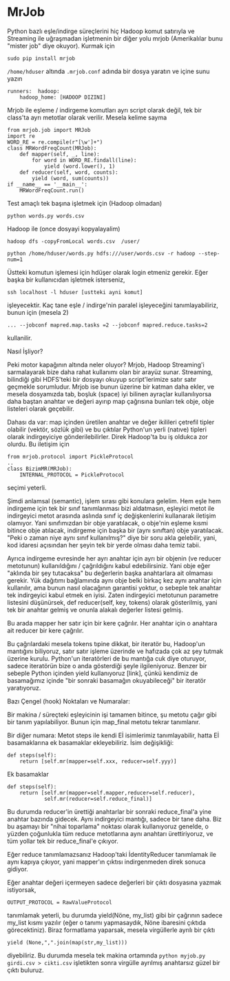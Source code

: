 # MrJob

Python bazlı eşle/indirge süreçlerini hiç Hadoop komut satırıyla ve
Streaming ile uğraşmadan işletmenin bir diğer yolu mrjob (Amerikalılar
bunu "mister job" diye okuyor). Kurmak için

```
sudo pip install mrjob
```

`/home/hduser` altında `.mrjob.conf` adında bir dosya yaratın ve içine sunu yazın

```
runners:  hadoop:
    hadoop_home: [HADOOP DIZINI] 
```

Mrjob ile eşleme / indirgeme komutları ayrı script olarak değil, tek
bir class'ta ayrı metotlar olarak verilir. Mesela kelime sayma

```
from mrjob.job import MRJob
import re
WORD_RE = re.compile(r"[\w']+")
class MRWordFreqCount(MRJob):
    def mapper(self, _, line):
        for word in WORD_RE.findall(line):
            yield (word.lower(), 1)
    def reducer(self, word, counts):
        yield (word, sum(counts))
if __name__ == '__main__':
    MRWordFreqCount.run()
```

Test amaçlı tek başına işletmek için (Hadoop olmadan)

```
python words.py words.csv
```

Hadoop ile (once dosyayi kopyalayalim)

```
hadoop dfs -copyFromLocal words.csv  /user/
```

```
python /home/hduser/words.py hdfs:///user/words.csv -r hadoop --step-num=1
```

Üstteki komutun işlemesi için hdüşer olarak login etmeniz
gerekir. Eğer başka bir kullanıcıdan işletmek isterseniz,

```
ssh localhost -l hduser [ustteki ayni komut]
```

işleyecektir. Kaç tane eşle / indirge'nin paralel işleyeceğini
tanımlayabiliriz, bunun için (mesela 2)

```
... --jobconf mapred.map.tasks =2 --jobconf mapred.reduce.tasks=2
```

kullanilir. 

Nasıl İşliyor?

Peki motor kapağının altında neler oluyor? Mrjob, Hadoop Streaming'i
sarmalayarak bize daha rahat kullanımı olan bir arayüz
sunar. Streaming, bilindiği gibi HDFS'teki bir dosyayı okuyup
script'lerimize satır satır geçmekle sorumludur. Mrjob ise bunun
üzerine bir katman daha ekler, ve mesela dosyamızda tab, boşluk
(space) iyi bilinen ayraçlar kullanılıyorsa daha baştan anahtar ve
değeri ayırıp map çağrısına bunları tek obje, obje listeleri olarak
geçebilir.

Dahası da var: map içinden üretilen anahtar ve değer ikilileri
çetrefil tipler olabilir (vektör, sözlük gibi) ve bu çıktılar
Python'un yerli (natıve) tipleri olarak indirgeyiciye
gönderilebilirler. Direk Hadoop'ta bu iş oldukca zor olurdu. Bu
iletişim için

```
from mrjob.protocol import PickleProtocol
..
class BizimMR(MRJob):
    INTERNAL_PROTOCOL = PickleProtocol
```

seçimi yeterli. 

Şimdi anlamsal (semantic), işlem sırası gibi konulara gelelim. Hem
eşle hem indirgeme için tek bir sınıf tanımlanması bizi aldatmasın,
eşleyici metot ile indirgeyici metot arasında aslında sınıf iç
değişkenlerini kullanarak iletişim olamıyor. Yani sınıfımızdan bir
obje yaratılacak, o obje'nin eşleme kısmi bitince obje atılacak,
indirgeme için başka bir (aynı sınıftan) obje yaratılacak. "Peki o
zaman niye aynı sınıf kullanılmış?" diye bir soru akla gelebilir,
yani, kod idaresi açısından her şeyin tek bir yerde olması daha temiz
tabii.

Ayrıca indirgeme evresinde her ayrı anahtar için ayrı bir objenin (ve
reducer metotunun) kullanıldığını / çağrıldığını kabul
edebilirsiniz. Yani obje eğer "aklında bir şey tutacaksa" bu
değerlerin başka anahtarlara ait olmaması gerekir. Yük dağıtımı
bağlamında aynı obje belki birkaç kez aynı anahtar için kullanılır,
ama bunun nasıl olacağının garantisi yoktur, o sebeple tek anahtar tek
indirgeyici kabul etmek en iyisi. Zaten indirgeyici metotunun
parametre listesini düşünürsek, def reducer(self, key, tokens) olarak
gösterilmiş, yani tek bir anahtar gelmiş ve onunla alakalı değerler
listesi gelmiş.

Bu arada mapper her satır için bir kere çağrılır. Her anahtar için o
anahtara ait reducer bir kere çağrılır.

Bu çağrılardaki mesela tokens tıpine dikkat, bir iteratör bu,
Hadoop'un mantığını biliyoruz, satır satır işleme üzerinde ve hafızada
çok az şey tutmak üzerine kurulu. Python'un iteratörleri de bu mantığa
cuk diye oturuyor, sadece iteratörün bize o anda gösterdiği şeyle
ilgileniyoruz. Benzer bir sebeple Python içinden yield kullanıyoruz
[link], çünkü kendimiz de basamağımız içinde "bir sonraki basamağın
okuyabileceği" bir iteratör yaratıyoruz.

Bazı Çengel (hook) Noktaları ve Numaralar:

Bir makina / süreçteki eşleyicinin işi tamamen bitince, şu metotu
çağır gibi bir tanım yapılabiliyor. Bunun için map_final metotu tekrar
tanımlanır.

Bir diğer numara: Metot steps ile kendi Eİ isimlerimiz tanımlayabilir,
hatta Eİ basamaklarına ek basamaklar ekleyebiliriz. İsim değişikliği:

```
def steps(self):
    return [self.mr(mapper=self.xxx, reducer=self.yyy)]
```

Ek basamaklar

```
def steps(self):
    return [self.mr(mapper=self.mapper,reducer=self.reducer),
            self.mr(reducer=self.reduce_final)]
```

Bu durumda reducer'in ürettiği anahtarlar bir sonraki reduce_final'a
yine anahtar bazında gidecek. Aynı indirgeyici mantığı, sadece bir
tane daha. Biz bu aşamayı bir "nihai toparlama" noktası olarak
kullanıyoruz genelde, o yüzden çoğunlukla tüm reduce metotlarına aynı
anahtarı ürettiriyoruz, ve tüm yollar tek bir reduce_final'e çıkıyor.

Eğer reduce tanımlamazsanız Hadoop'taki İdentityReducer tanımlamak ile
aynı kapıya çıkıyor, yani mapper'ın çıktısı indirgenmeden direk sonuca
gidiyor.

Eğer anahtar değeri içermeyen sadece değerleri bir çıktı dosyasına
yazmak istiyorsak,

```
OUTPUT_PROTOCOL = RawValueProtocol
```

tanımlamak yeterli, bu durumda yield(Nöne, my_list) gibi bir çağrının
sadece my_list kısmı yazılır (eğer o tanımı yapmasaydık, Nöne
ibaresini çıktıda görecektiniz). Biraz formatlama yaparsak, mesela
virgüllerle ayrılı bir çıktı

```
yield (None,",".join(map(str,my_list)))
```

diyebiliriz. Bu durumda mesela tek makina ortamında `python myjob.py
girdi.csv > cikti.csv` işletikten sonra virgülle ayrılmış anahtarsız
güzel bir çıktı buluruz.


